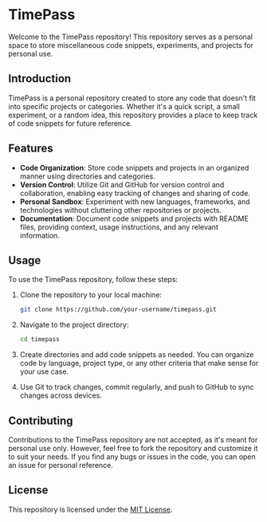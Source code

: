 # TimePass

Welcome to the TimePass repository! This repository serves as a personal space to store miscellaneous code snippets, experiments, and projects for personal use.

## Introduction

TimePass is a personal repository created to store any code that doesn't fit into specific projects or categories. Whether it's a quick script, a small experiment, or a random idea, this repository provides a place to keep track of code snippets for future reference.

## Features

- **Code Organization**: Store code snippets and projects in an organized manner using directories and categories.
- **Version Control**: Utilize Git and GitHub for version control and collaboration, enabling easy tracking of changes and sharing of code.
- **Personal Sandbox**: Experiment with new languages, frameworks, and technologies without cluttering other repositories or projects.
- **Documentation**: Document code snippets and projects with README files, providing context, usage instructions, and any relevant information.

## Usage

To use the TimePass repository, follow these steps:

1. Clone the repository to your local machine:
   ```bash
   git clone https://github.com/your-username/timepass.git
   ```

2. Navigate to the project directory:
   ```bash
   cd timepass
   ```

3. Create directories and add code snippets as needed. You can organize code by language, project type, or any other criteria that make sense for your use case.

4. Use Git to track changes, commit regularly, and push to GitHub to sync changes across devices.

## Contributing

Contributions to the TimePass repository are not accepted, as it's meant for personal use only. However, feel free to fork the repository and customize it to suit your needs. If you find any bugs or issues in the code, you can open an issue for personal reference.

## License

This repository is licensed under the [MIT License](LICENSE).
